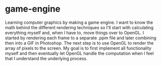 # game-engine
Learning computer graphics by making a game engine. I want to know the math behind the different rendering techniques so I'll start with calculating everything myself and, when I have to, move things over to OpenGL. I started by rendering each frame to a separate .ppm file and later combining then into a GIF in Photoshop. The next step is to use OpenGL to render the array of pixels to the screen. My goal is to first implement all functionality myself and then eventually let OpenGL handle the computation when I feel that I understand the underlying process.

